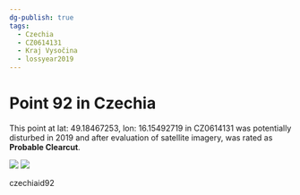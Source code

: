 ```yaml
---
dg-publish: true
tags:
  - Czechia
  - CZ0614131
  - Kraj Vysočina
  - lossyear2019
---
```


# Point 92 in Czechia

This point at lat: 49.18467253, lon: 16.15492719 in CZ0614131 was potentially disturbed in 2019 and after evaluation of satellite imagery, was rated as **Probable Clearcut**.

<div class='juxtapose' data-showcredits='false'>
<img src='https://baserow-backend-production20240528124524339000000001.s3.amazonaws.com/user_files/VKjStOj35msXeT5edpdwEB9tw31ZgBC1_9340bf412a15b47753d3193e7affb24a0640231b689f16e7037112ccde9f980c.png' data-label='May 2017' />
<img src='https://baserow-backend-production20240528124524339000000001.s3.amazonaws.com/user_files/2T80ks10iAL9s60ueQj2LxCx8FKm4dVv_d4fa6d6b368cd297968434b581716b0092fc79bc14e4035c3bf777197f2ac332.png' data-label='September 2020' />
</div>

czechiaid92